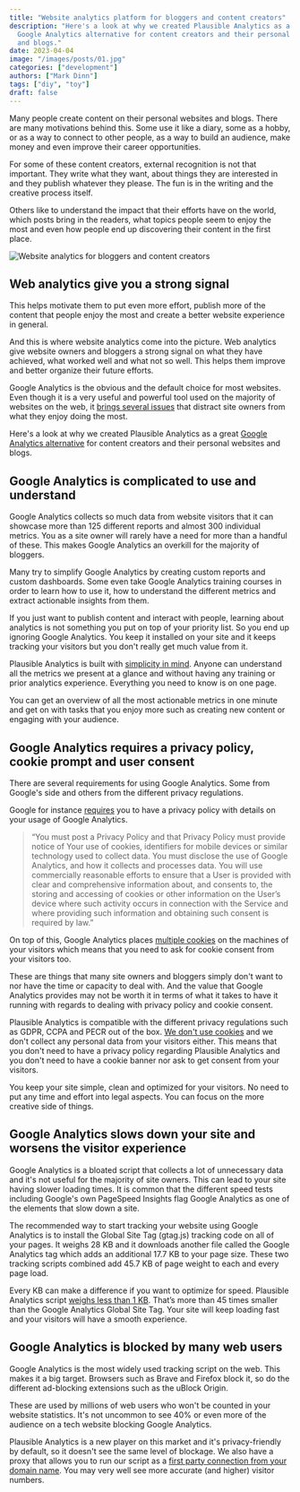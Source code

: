 ```yaml
---
title: "Website analytics platform for bloggers and content creators"
description: "Here's a look at why we created Plausible Analytics as a great
  Google Analytics alternative for content creators and their personal websites
  and blogs."
date: 2023-04-04
image: "/images/posts/01.jpg"
categories: ["development"]
authors: ["Mark Dinn"]
tags: ["diy", "toy"]
draft: false
---
```


Many people create content on their personal websites and blogs. There are many motivations behind this. Some use it like a diary, some as a hobby, or as a way to connect to other people, as a way to build an audience, make money and even improve their career opportunities. 

For some of these content creators, external recognition is not that important. They write what they want, about things they are interested in and they publish whatever they please. The fun is in the writing and the creative process itself.

Others like to understand the impact that their efforts have on the world, which posts bring in the readers, what topics people seem to enjoy the most and even how people end up discovering their content in the first place.

![Website analytics for bloggers and content creators](https://storage.googleapis.com/support-kms-prod/Z2xIkRrq4V2vmeRtcDkeYRozBSJmaHRzuxRI "Website analytics for bloggers and content creators")

## Web analytics give you a strong signal

This helps motivate them to put even more effort, publish more of the content that people enjoy the most and create a better website experience in general.

And this is where website analytics come into the picture. Web analytics give website owners and bloggers a strong signal on what they have achieved, what worked well and what not so well. This helps them improve and better organize their future efforts. 

Google Analytics is the obvious and the default choice for most websites. Even though it is a very useful and powerful tool used on the majority of websites on the web, it [brings several issues](https://plausible.io/blog/remove-google-analytics) that distract site owners from what they enjoy doing the most. 

Here's a look at why we created Plausible Analytics as a great [Google Analytics alternative](https://plausible.io/vs-google-analytics) for content creators and their personal websites and blogs.

## Google Analytics is complicated to use and understand

Google Analytics collects so much data from website visitors that it can showcase more than 125 different reports and almost 300 individual metrics. You as a site owner will rarely have a need for more than a handful of these. This makes Google Analytics an overkill for the majority of bloggers.

Many try to simplify Google Analytics by creating custom reports and custom dashboards. Some even take Google Analytics training courses in order to learn how to use it, how to understand the different metrics and extract actionable insights from them.

If you just want to publish content and interact with people, learning about analytics is not something you put on top of your priority list. So you end up ignoring Google Analytics. You keep it installed on your site and it keeps tracking your visitors but you don't really get much value from it.

Plausible Analytics is built with [simplicity in mind](https://plausible.io/simple-web-analytics). Anyone can understand all the metrics we present at a glance and without having any training or prior analytics experience. Everything you need to know is on one page.

You can get an overview of all the most actionable metrics in one minute and get on with tasks that you enjoy more such as creating new content or engaging with your audience.

## Google Analytics requires a privacy policy, cookie prompt and user consent

There are several requirements for using Google Analytics. Some from Google's side and others from the different privacy regulations.

Google for instance [requires](https://marketingplatform.google.com/about/analytics/terms/us/) you to have a privacy policy with details on your usage of Google Analytics. 

> “You must post a Privacy Policy and that Privacy Policy must provide notice of Your use of cookies, identifiers for mobile devices or similar technology used to collect data. You must disclose the use of Google Analytics, and how it collects and processes data. You will use commercially reasonable efforts to ensure that a User is provided with clear and comprehensive information about, and consents to, the storing and accessing of cookies or other information on the User’s device where such activity occurs in connection with the Service and where providing such information and obtaining such consent is required by law.”

On top of this, Google Analytics places [multiple cookies](https://developers.google.com/analytics/devguides/collection/analyticsjs/cookie-usage) on the machines of your visitors which means that you need to ask for cookie consent from your visitors too.

These are things that many site owners and bloggers simply don't want to nor have the time or capacity to deal with. And the value that Google Analytics provides may not be worth it in terms of what it takes to have it running with regards to dealing with privacy policy and cookie consent.

Plausible Analytics is compatible with the different privacy regulations such as GDPR, CCPA and PECR out of the box. [We don't use cookies](https://plausible.io/data-policy) and we don't collect any personal data from your visitors either. This means that you don't need to have a privacy policy regarding Plausible Analytics and you don't need to have a cookie banner nor ask to get consent from your visitors.

You keep your site simple, clean and optimized for your visitors. No need to put any time and effort into legal aspects. You can focus on the more creative side of things.

## Google Analytics slows down your site and worsens the visitor experience

Google Analytics is a bloated script that collects a lot of unnecessary data and it's not useful for the majority of site owners. This can lead to your site having slower loading times. It is common that the different speed tests including Google's own PageSpeed Insights flag Google Analytics as one of the elements that slow down a site.

The recommended way to start tracking your website using Google Analytics is to install the Global Site Tag (gtag.js) tracking code on all of your pages. It weighs 28 KB and it downloads another file called the Google Analytics tag which adds an additional 17.7 KB to your page size. These two tracking scripts combined add 45.7 KB of page weight to each and every page load.

Every KB can make a difference if you want to optimize for speed. Plausible Analytics script [weighs less than 1 KB](https://plausible.io/lightweight-web-analytics). That’s more than 45 times smaller than the Google Analytics Global Site Tag. Your site will keep loading fast and your visitors will have a smooth experience. 

## Google Analytics is blocked by many web users

Google Analytics is the most widely used tracking script on the web. This makes it a big target. Browsers such as Brave and Firefox block it, so do the different ad-blocking extensions such as the uBlock Origin. 

These are used by millions of web users who won't be counted in your website statistics. It's not uncommon to see 40% or even more of the audience on a tech website blocking Google Analytics.

Plausible Analytics is a new player on this market and it's privacy-friendly by default, so it doesn't see the same level of blockage. We also have a proxy that allows you to run our script as a [first party connection from your domain name](https://plausible.io/docs/proxy/introduction). You may very well see more accurate (and higher) visitor numbers.
